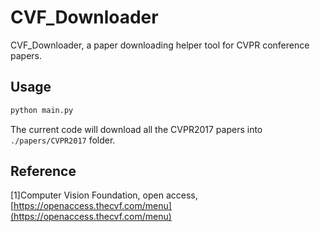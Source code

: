 # CVF_Downloader

CVF_Downloader, a paper downloading helper tool for CVPR conference papers.

## Usage

```Python
python main.py
```

The current code will download all the CVPR2017 papers into `./papers/CVPR2017` folder.

## Reference

[1]Computer Vision Foundation, open access, [https://openaccess.thecvf.com/menu](https://openaccess.thecvf.com/menu)

